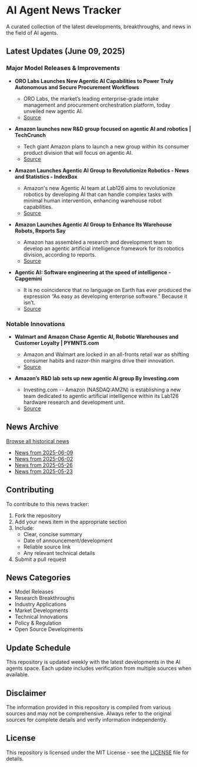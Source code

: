# AI Agent News Tracker

A curated collection of the latest developments, breakthroughs, and news in the field of AI agents.

## Latest Updates (June 09, 2025)


### Major Model Releases & Improvements

- **ORO Labs Launches New Agentic AI Capabilities to Power Truly Autonomous and Secure Procurement Workflows**
  - ORO Labs, the market’s leading enterprise-grade intake management and procurement orchestration platform, today unveiled new agentic AI.
  - [Source](https://aithority.com/machine-learning/oro-labs-launches-new-agentic-ai-capabilities-to-power-truly-autonomous-and-secure-procurement-workflows/)

- **Amazon launches new R&D group focused on agentic AI and robotics | TechCrunch**
  - Tech giant Amazon plans to launch a new group within its consumer product division that will focus on agentic AI.
  - [Source](https://techcrunch.com/2025/06/05/amazon-launches-new-rd-group-focused-on-agentic-ai-and-robotics/)

- **Amazon Launches Agentic AI Group to Revolutionize Robotics - News and Statistics - IndexBox**
  - Amazon's new Agentic AI team at Lab126 aims to revolutionize robotics by developing AI that can handle complex tasks with minimal human intervention, enhancing warehouse robot capabilities.
  - [Source](https://www.indexbox.io/blog/amazon-advances-ai-with-new-agentic-ai-team-for-robotics/)

- **Amazon Launches Agentic AI Group to Enhance Its Warehouse Robots, Reports Say**
  - Amazon has assembled a research and development team to develop an agentic artificial intelligence framework for its robotics division, according to reports.
  - [Source](https://finance.yahoo.com/news/amazon-launches-agentic-ai-group-175216497.html)

- **Agentic AI: Software engineering at the speed of intelligence - Capgemini**
  - It is no coincidence that no language on Earth has ever produced the expression “As easy as developing enterprise software.” Because it isn’t.
  - [Source](https://www.capgemini.com/insights/expert-perspectives/agentic-ai-software-engineering-at-the-speed-of-intelligence/)

### Notable Innovations

- **Walmart and Amazon Chase Agentic AI, Robotic Warehouses and Customer Loyalty | PYMNTS.com**
  - Amazon and Walmart are locked in an all-fronts retail war as shifting consumer habits and razor-thin margins drive their innovation.
  - [Source](https://www.pymnts.com/news/retail/2025/walmart-and-amazon-chase-agentic-ai-robotic-warehouses-and-customer-loyalty/)

- **Amazon’s R&D lab sets up new agentic AI group By Investing.com**
  - Investing.com -- Amazon (NASDAQ:AMZN) is establishing a new team dedicated to agentic artificial intelligence within its Lab126 hardware research and development unit.
  - [Source](https://ng.investing.com/news/stock-market-news/amazons-rd-lab-sets-up-new-agentic-ai-group-93CH-1954382)

## News Archive

[Browse all historical news](./history/)

- [News from 2025-06-09](./history/2025-06-09_news.md)
- [News from 2025-06-02](./history/2025-06-02_news.md)
- [News from 2025-05-26](./history/2025-05-26_news.md)
- [News from 2025-05-23](./history/2025-05-23_news.md)


## Contributing

To contribute to this news tracker:

1. Fork the repository
2. Add your news item in the appropriate section
3. Include:
   - Clear, concise summary
   - Date of announcement/development
   - Reliable source link
   - Any relevant technical details
4. Submit a pull request

## News Categories

- Model Releases
- Research Breakthroughs
- Industry Applications
- Market Developments
- Technical Innovations
- Policy & Regulation
- Open Source Developments

## Update Schedule

This repository is updated weekly with the latest developments in the AI agents space. Each update includes verification from multiple sources when available.

## Disclaimer

The information provided in this repository is compiled from various sources and may not be comprehensive. Always refer to the original sources for complete details and verify information independently.

## License

This repository is licensed under the MIT License - see the [LICENSE](LICENSE) file for details.
